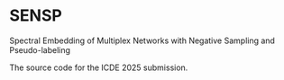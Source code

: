# SENSP
Spectral Embedding of Multiplex Networks with Negative Sampling and Pseudo-labeling 

The source code for the ICDE 2025 submission.
